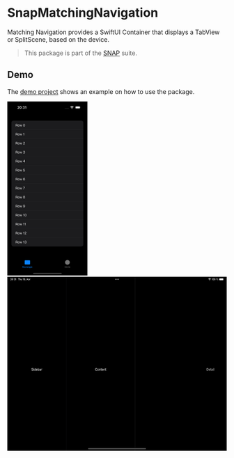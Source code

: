 # SnapMatchingNavigation

Matching Navigation provides a SwiftUI Container that displays a TabView or SplitScene, based on the device. 

> This package is part of the [SNAP](https://github.com/simonnickel/snap-abstract) suite.


## Demo

The [demo project](/SnapMatchingNavigationDemo) shows an example on how to use the package.

<img src="/screenshot-iphone.png" height="400"> <img src="/screenshot-ipad.png" height="400">
